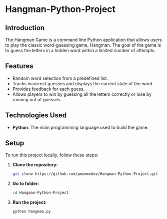# Hangman-Python-Project

## Introduction
The Hangman Game is a command line Python application that allows users to play the classic word-guessing game, Hangman. The goal of the game is to guess the letters in a hidden word within a limited number of attempts.

## Features
- Random word selection from a predefined list.
- Tracks incorrect guesses and displays the current state of the word.
- Provides feedback for each guess.
- Allows players to win by guessing all the letters correctly or lose by running out of guesses.

## Technologies Used
- **Python**: The main programming language used to build the game.

## Setup
To run this project locally, follow these steps:

1. **Clone the repository:**
   ```bash
   git clone https://github.com/pmammedov/Hangman-Python-Project.git
2. **Go to folder:**
   ```bash
   cd Hangman-Python-Project
3. **Run the project:**
   ```bash
   python hangman.py
